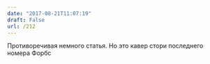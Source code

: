 ```yaml
---
date: "2017-08-21T11:07:19"
draft: False
url: /212
---
```


Противоречивая немного статья. Но это кавер стори последнего номера Форбс
